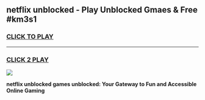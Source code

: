 
## netflix unblocked - Play Unblocked Gmaes & Free #km3s1
<h3>
<a href="https://premium.freeplayer.one?title=netflix_unblocked&ref=03M">CLICK TO PLAY</a></h3>
<hr>

<h3>
<a href="https://premium.freeplayer.one?title=netflix_unblocked&ref=03M">CLICK 2 PLAY</a>
  
</h3>

<a href="https://premium.freeplayer.one?title=netflix_unblocked&ref=03M"><img src="https://clearcache.store/games.png"></a>


**netflix unblocked games unblocked: Your Gateway to Fun and Accessible Online Gaming**
